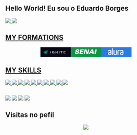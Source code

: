 ## Hello World! Eu sou o Eduardo Borges
<div>
 <a href="https://www.github.com/edu-03borges">
  <img height="180em" src="https://github-readme-stats.vercel.app/api?username=edu-03borges&show_icons=true&theme=dark&include_all_commits=true&count_private=true"/>
  <img height="180em" src="https://github-readme-stats.vercel.app/api/top-langs/?username=edu-03borges&layout=compact&langs_count=16&theme=dark"/>
</div>

## MY FORMATIONS
<div style="display: flex; justify-content: center; align-items: center">
 <img width="95px" height="30px" src="./assets/ignite.png" title="ignite"/>
 <img width="95px" height="30px" src="./assets/senai.png" title="senai"/>
 <img width="95px" height="30px" src="./assets/alura.png" title="alura"/>
</div>
  
## MY SKILLS
 
<div>
<img src="https://img.shields.io/badge/C++-00589D?style=for-the-badge&logo=CPLUSPLUS&logoColor=white"/>
<img src="https://img.shields.io/badge/HTML-e06b12?style=for-the-badge&logo=html5&logoColor=white"/>
<img src="https://img.shields.io/badge/CSS-1283e0?&style=for-the-badge&logo=css3&logoColor=white"/>
<img src="https://img.shields.io/badge/Docker-1283e0?&style=for-the-badge&logo=Docker&logoColor=white"/>
<img src="https://img.shields.io/badge/JavaScript-F7DF1E?style=for-the-badge&logo=javascript&logoColor=414141"/>
<img src="https://img.shields.io/badge/Node.js-43853D?style=for-the-badge&logo=node.js&logoColor=white"/>
<img src="https://img.shields.io/badge/TypeScript-007ACC?style=for-the-badge&logo=typescript&logoColor=white"/>
<img src="https://img.shields.io/badge/Express.js-404D59?style=for-the-badge"/>
<img src="https://img.shields.io/badge/PostgreSQL-316192?style=for-the-badge&logo=postgresql&logoColor=white"/>
 <img src="https://img.shields.io/badge/ORACLE-F80000?style=for-the-badge&logo=Oracle&logoColor=white"/>
</div>
 
##

<div>
 <a href="https://api.whatsapp.com/send?phone=48998023157"><img src="https://img.shields.io/badge/WhatsApp-25D366?style=for-the-badge&logo=whatsapp&logoColor=white" /></a>
 <a href="https://www.instagram.com/edu_03borges"><img src="https://img.shields.io/badge/Instagram-E4405F?style=for-the-badge&logo=instagram&logoColor=white" /></a>
 <a href="eduardo1409borges@gmail.com"><img src="https://img.shields.io/badge/Gmail-D14836?style=for-the-badge&logo=gmail&logoColor=white" /></a>
 <a href="https://www.linkedin.com/in/eduardo-inácio-borges-07794322a/"><img src="https://img.shields.io/badge/LinkedIn-0077B5?style=for-the-badge&logo=linkedin&logoColor=white" /></a>
</div>

## Visitas no pefil

<!-- visitors count  -->

<p align="center" >   
  <img src="https://profile-counter.glitch.me/edu-03borges/count.svg" />  
</p>

<!-- github workflow  -->

 <!--![github contribution grid snake animation](https://raw.githubusercontent.com/edu-03borges/edu-03borges/output/github-contribution-grid-snake.svg)-->
